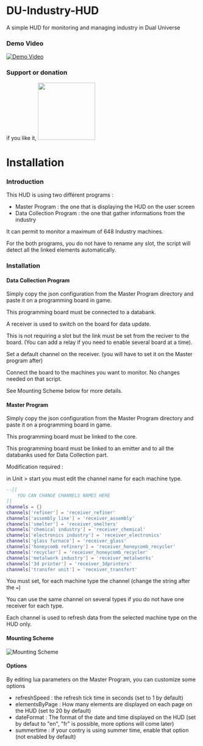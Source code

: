 # DU-Industry-HUD
A simple HUD for monitoring and managing industry in Dual Universe
 
### Demo Video

[![Demo Video](https://img.youtube.com/vi/T-t3QEe9SK4/0.jpg)](https://www.youtube.com/watch?v=T-t3QEe9SK4)

### Support or donation

if you like it, [<img src="https://github.com/Jericho1060/DU-Industry-HUD/blob/main/ressources/images/ko-fi.png?raw=true" width="150">](https://ko-fi.com/jericho1060)

# Installation

### Introduction

This HUD is using two différent programs :

- Master Program : the one that is displaying the HUD on the user screen
- Data Collection Program : the one that gather informations from the industry

It can permit to monitor a maximum of 648 Industry machines.

For the both programs, you do not have to rename any slot, the script will detect all the linked elements automatically.

### Installation

#### Data Collection Program

Simply copy the json configuration from the Master Program directory and paste it on a programming board in game.

This programming board must be connected to a databank.

A receiver is used to switch on the board for data update.

This is not requiring a slot but the link must be set from the reciver to the board. (You can add a relay if you need to enable several board at a time).

Set a default channel on the receiver. (you will have to set it on the Master program after)

Connect the board to the machines you want to monitor. No changes needed on that script.

See Mounting Scheme below for more details.


#### Master Program

Simply copy the json configuration from the Master Program directory and paste it on a programming board in game.

This programming board must be linked to the core.

This programming board must be linked to an emitter and to all the databanks used for Data Collection part.

Modification required :

in Unit > start you must edit the channel name for each machine type.

```lua
--[[
	YOU CAN CHANGE CHANNELS NAMES HERE
]]
channels = {}
channels['refiner'] = 'receiver_refiner'
channels['assembly line'] = 'receiver_assembly'
channels['smelter'] = 'receiver_smelters'
channels['chemical industry'] = 'receiver_chemical'
channels['electronics industry'] = 'receiver_electronics'
channels['glass furnace'] = 'receiver_glass'
channels['honeycomb refinery'] = 'receiver_honeycomb_recycler'
channels['recycler'] = 'receiver_honeycomb_recycler'
channels['metalwork industry'] = 'receiver_metalworks'
channels['3d printer'] = 'receiver_3dprinters'
channels['transfer unit'] = 'receiver_transfert'
```

You must set, for each machine type the channel (change the string after the `=`)

You can use the same channel on several types if you do not have one receiver for each type.

Each channel is used to refresh data from the selected machine type on the HUD only.

#### Mounting Scheme

![Mounting Scheme](https://github.com/Jericho1060/DU-Industry-HUD/blob/main/ressources/images/DU_Industry_HUD_Mounting_2.jpg?raw=true)

#### Options

By editing lua parameters on the Master Program, you can customize some options

- refreshSpeed : the refresh tick time in seconds (set to 1 by default)
- elementsByPage : How many elements are displayed on each page on the HUD (set to 20 by default)
- dateFormat : The format of the date and time displayed on the HUD (set by defaut to "en", "fr" is possible, more options will come later)
- summertime : if your contry is using summer time, enable that option (not enabled by default)
